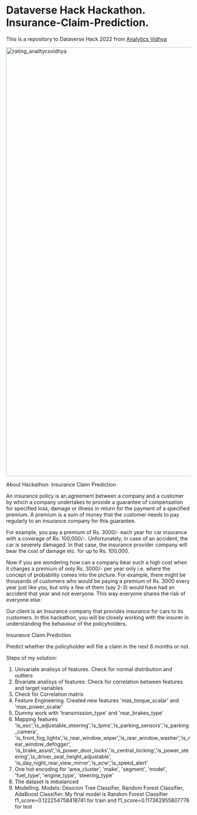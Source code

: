 # Dataverse Hack Hackathon. Insurance-Claim-Prediction.  
This is a repository to Dataverse Hack 2022 from [Analytics Vidhya](https://datahack.analyticsvidhya.com/contest/dataverse/?utm_source=sendinblue&utm_medium=email&utm_campaign=04-Nov-2022||&utm_content=registrations#About/)


<img width="1168" alt="rating_analitycsvidhya" src="https://user-images.githubusercontent.com/8630013/205440154-e016797d-e793-459a-9cdf-cc31f277855f.png">


About Hackathon:
Insurance Claim Prediction

An insurance policy is an agreement between a company and a customer by which a company undertakes to provide a guarantee of compensation for specified loss, damage or illness in return for the payment of a specified premium. A premium is a sum of money that the customer needs to pay regularly to an insurance company for this guarantee.

For example, you pay a premium of Rs. 3000/- each year for car insurance with a coverage of Rs. 100,000/-. Unfortunately, in case of an accident, the car is severely damaged. In that case, the insurance provider company will bear the cost of damage etc. for up to Rs. 100,000. 

Now if you are wondering how can a company bear such a high cost when it charges a premium of only Rs. 3000/- per year only i.e. where the concept of probability comes into the picture. For example, there might be thousands of customers who would be paying a premium of Rs. 3000 every year just like you, but only a few of them (say 2-3) would have had an accident that year and not everyone. This way everyone shares the risk of everyone else.

Our client is an Insurance company that provides insurance for cars to its customers. In this hackathon, you will be closely working with the insurer in understanding the behaviour of the policyholders.

Insurance Claim Prediction

Predict whether the policyholder will file a claim in the next 6 months or not.

Steps of my solution:
1. Univariate analisys of features. Check for normal distribution and outliers
2. Bivariate analisys of features. Check for correlation between features and target variables
3. Check for Correlation matrix
4. Feature Engineering. Created new features 'max_torque_scalar' and 'max_power_scalar'
4. Dummy work with 'transmission_type' and 'rear_brakes_type'
6. Mapping features 'is_esc','is_adjustable_steering','is_tpms','is_parking_sensors','is_parking_camera',
            'is_front_fog_lights','is_rear_window_wiper','is_rear_window_washer','is_rear_window_defogger',
           'is_brake_assist','is_power_door_locks','is_central_locking','is_power_steering','is_driver_seat_height_adjustable',
           'is_day_night_rear_view_mirror','is_ecw','is_speed_alert'
 7. One hot encoding for 'area_cluster', 'make', 'segment', 'model', 'fuel_type', 'engine_type', 'steering_type'
 8. The dataset is imbalanced
7. Modelling. Models: Desicion Tree Classifier, Random Forest Classifier, AdaBoost Classifier.
My final model is Random Forest Classifier f1_score=0.122254758418741 for train and f1_score=0.117362955807776 for test





